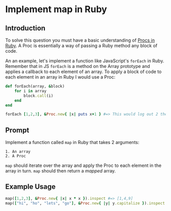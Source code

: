 # Implement map in Ruby

## Introduction 

To solve this question you must have a basic understanding of [Procs in Ruby](http://awaxman11.github.io/blog/2013/08/05/what-is-the-difference-between-a-block/). A Proc is essentially a way of passing a Ruby method any block of code. 

An an example, let's implement a function like JavaScript's `forEach` in Ruby. Remember that in JS `forEach` is a method on the Array prototype and applies a callback to each element of an array. To apply a block of code to each element in an array in Ruby I would use a Proc: 

```ruby 
def forEach(array, &block)
    for i in array
        block.call(i)
    end 
end

forEach [1,2,3], &Proc.new{ |x| puts x+1 } #=> This would log out 2 then 3 then 4
```

## Prompt 

Implement a function called `map` in Ruby that takes 2 arguments: 

    1. An array 
    2. A Proc

`map` should iterate over the array and apply the Proc to each element in the array in turn. `map` should then return a *mapped* array.

## Example Usage 

```ruby
map([1,2,3], &Proc.new{ |x| x * x }).inspect #=> [1,4,9]
map(["hi", "ho", "lets", "go"], &Proc.new{ |y| y.capitalize }).inspect #=> ["Hi", "Ho", "Lets", "Go"]
```